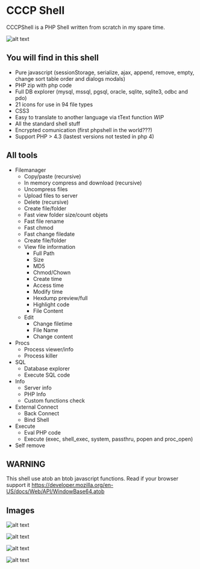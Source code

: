 CCCP Shell
====

CCCPShell is a PHP Shell written from scratch in my spare time.

![alt text](http://i68.tinypic.com/2wnv5dy.png "CCCPShell - Diagram")

You will find in this shell
-----------
* Pure javascript (sessionStorage, serialize, ajax, append, remove, empty, change sort table order and dialogs modals)
* PHP zip with php code
* Full DB explorer (mysql, mssql, pgsql, oracle, sqlite, sqlite3, odbc and pdo)
* 21 icons for use in 94 file types
* CSS3
* Easy to translate to another language via tText function *WIP*
* All the standard shell stuff
* Encrypted comunication (first phpshell in the world???)
* Support PHP > 4.3 (lastest versions not tested in php 4)

All tools
-----------
- Filemanager
  - Copy/paste (recursive)
  - In memory compress and download (recursive)
  - Uncompress files
  - Upload files to server
  - Delete (recursive)
  - Create file/folder
  - Fast view folder size/count objets
  - Fast file rename
  - Fast chmod
  - Fast change filedate
  - Create file/folder
  - View file information
    - Full Path
    - Size
    - MD5
    - Chmod/Chown
    - Create time
    - Access time
    - Modify time  
    - Hexdump preview/full
    - Highlight code
    - File Content
  - Edit
    - Change filetime
    - File Name
    - Change content
- Procs
  - Process viewer/info
  - Process killer   
- SQL
  - Database explorer
  - Execute SQL code
- Info
  - Server info
  - PHP Info
  - Custom functions check
- External Connect 
  - Back Connect
  - Bind Shell
- Execute
  - Eval PHP code
  - Execute (exec, shell_exec, system, passthru, popen and proc_open)
- Self remove

WARNING
-----------
This shell use atob an btob javascript functions. Read if your browser support it https://developer.mozilla.org/en-US/docs/Web/API/WindowBase64.atob
   
Images
-----------

![alt text](http://i59.tinypic.com/fc2z2v.jpg "CCCPShell - File manager")

![alt text](http://i59.tinypic.com/2ikwmma.jpg "CCCPShell - New folder")

![alt text](http://i62.tinypic.com/2z553c8.jpg "CCCPShell - Mass copy")

![alt text](http://i60.tinypic.com/rlz1ol.jpg "CCCPShell - Folder size")
